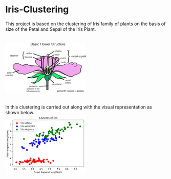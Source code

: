 # Iris-Clustering
This project is based on the clustering of Iris family of plants on the basis of size of the Petal and Sepal of the Iris Plant. 
<br><br><br>
<img src="flower.jpg" width="50%">
<br><br><br>
In this clustering is carried out along with the visual representation as shown below.
<br>
<img src="analysis2.png" width="50%">
